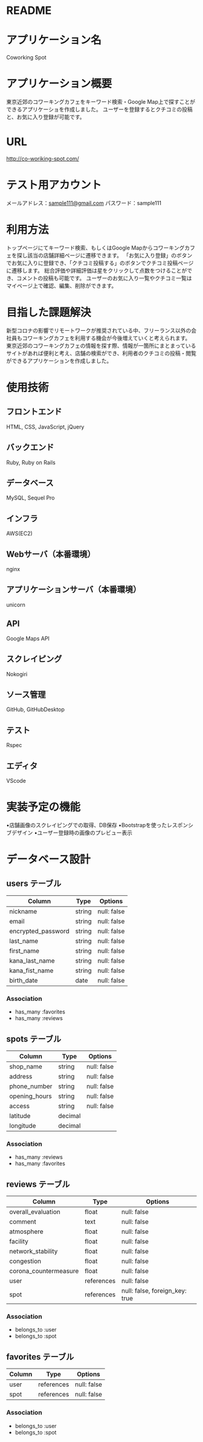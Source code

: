 # README

# アプリケーション名
Coworking Spot

# アプリケーション概要
東京近郊のコワーキングカフェをキーワード検索・Google Map上で探すことができるアプリケーショを作成しました。
ユーザーを登録するとクチコミの投稿と、お気に入り登録が可能です。

# URL
http://co-woriking-spot.com/

# テスト用アカウント
メールアドレス：sample111@gmail.com
パスワード：sample111

# 利用方法
トップページにてキーワード検索、もしくはGoogle Mapからコワーキングカフェを探し該当の店舗詳細ページに遷移できます。
「お気に入り登録」のボタンでお気に入りに登録でき、「クチコミ投稿する」のボタンでクチコミ投稿ページに遷移します。
総合評価や詳細評価は星をクリックして点数をつけることができ、コメントの投稿も可能です。
ユーザーのお気に入り一覧やクチコミ一覧はマイページ上で確認、編集、削除ができます。

# 目指した課題解決
新型コロナの影響でリモートワークが推奨されている中、フリーランス以外の会社員もコワーキングカフェを利用する機会が今後増えていくと考えられます。
東京近郊のコワーキングカフェの情報を探す際、情報が一箇所にまとまっているサイトがあれば便利と考え、店舗の検索ができ、利用者のクチコミの投稿・閲覧ができるアプリケーションを作成しました。


# 使用技術

## フロントエンド
HTML, CSS, JavaScript, jQuery

## バックエンド
Ruby, Ruby on Rails

## データベース
MySQL, Sequel Pro

## インフラ
AWS(EC2)

## Webサーバ（本番環境）
nginx

## アプリケーションサーバ（本番環境）
unicorn

## API
Google Maps API

## スクレイピング
Nokogiri

## ソース管理
GitHub, GitHubDesktop

## テスト
Rspec

## エディタ
VScode


# 実装予定の機能
•店舗画像のスクレイピングでの取得、DB保存
•Bootstrapを使ったレスポンシブデザイン
•ユーザー登録時の画像のプレビュー表示

# データベース設計  

## users テーブル

| Column             | Type    | Options     |
| ------------------ | ------  | ----------- |
| nickname           | string  | null: false |
| email              | string  | null: false |
| encrypted_password | string  | null: false |
| last_name          | string  | null: false |
| first_name         | string  | null: false |
| kana_last_name     | string  | null: false |
| kana_fist_name     | string  | null: false |
| birth_date         | date    | null: false |

### Association
- has_many :favorites
- has_many :reviews


## spots テーブル

| Column             | Type    | Options     |
| ------------------ | ------  | ----------- |
| shop_name          | string  | null: false |
| address            | string  | null: false |
| phone_number       | string  | null: false |
| opening_hours      | string  | null: false |
| access             | string  | null: false |
| latitude           | decimal | 
| longitude          | decimal | 

### Association
- has_many :reviews
- has_many :favorites


## reviews テーブル

| Column             | Type    | Options     |
| ------------------ | ------  | ----------- |
| overall_evaluation | float   | null: false |
| comment            | text    | null: false |
| atmosphere         | float   | null: false |
| facility           | float   | null: false |
| network_stability  | float   | null: false |
| congestion         | float   | null: false |
| corona_countermeasure | float | null: false |
| user               | references  | null: false |
| spot               | references  | null: false, foreign_key: true |

### Association
- belongs_to :user
- belongs_to :spot


## favorites テーブル

| Column             | Type       | Options     |
| ------------------ | ---------- | ----------- |
| user               | references | null: false |
| spot               | references | null: false |

### Association
- belongs_to :user
- belongs_to :spot
